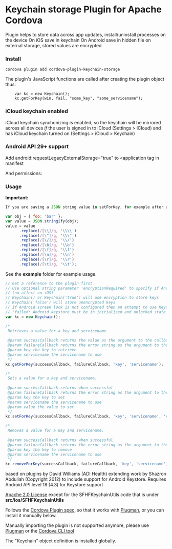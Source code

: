 Keychain storage Plugin for Apache Cordova
=====================================

Plugin helps to store data across app updates, install/uninstall processes on the device
On iOS save in keychain
On Android save in hidden file on external storage, stored values are encrypted

### Install
`cordova plugin add cordova-plugin-keychain-storage`

The plugin's JavaScript functions are called after creating the plugin object thus:

        var kc = new Keychain();
        kc.getForKey(win, fail, "some_key", "some_servicename");
### iCloud keychain enabled

iCloud keychain synchonizing is enabled, so the keychain will be mirrored across all devices *if* the user is signed in to iCloud (Settings > iCloud) and has iCloud keychain turned on (Settings > iCloud > Keychain)

### Android API 29+ support
Add android:requestLegacyExternalStorage="true" to <application tag in manifest

<edit-config file="AndroidManifest.xml" mode="merge" target="/manifest/application">
    <application android:requestLegacyExternalStorage="true" />
</edit-config>

And permissions:

<uses-permission android:name="android.permission.WRITE_EXTERNAL_STORAGE" />
<uses-permission android:name="android.permission.READ_EXTERNAL_STORAGE" />

### Usage
        
**Important:**

```js
If you are saving a JSON string value in setForKey, for example after applying JSON.stringify on an object, you must escape the characters in that string, if not you cannot retrieve it using getForKey.        

var obj = { foo: 'bar' };
var value = JSON.stringify(obj);
value = value 
      .replace(/[\\]/g, '\\\\')
      .replace(/[\"]/g, '\\\"')
      .replace(/[\/]/g, '\\/')
      .replace(/[\b]/g, '\\b')
      .replace(/[\f]/g, '\\f')
      .replace(/[\n]/g, '\\n')
      .replace(/[\r]/g, '\\r')
      .replace(/[\t]/g, '\\t');
```

              
See the **example** folder for example usage.

```js
// Get a reference to the plugin first
// Use optional string parameter 'encryptionRequired' to specify if Android keys should be stored encrypted 
// (no affect on iOS)
// Keychain() or Keychain('true') will use encryption to store keys
// Keychain('false') will store unencrypted keys
// If Android screen lock is not configured then an attempt to use Keychain with encrypted keys will fail with error:
// "failed: Android keystore must be in initialized and unlocked state if encryption is required"
var kc = new Keychain();

/*
 Retrieves a value for a key and servicename.
 
 @param successCallback returns the value as the argument to the callback when successful
 @param failureCallback returns the error string as the argument to the callback, for a failure
 @param key the key to retrieve
 @param servicename the servicename to use
 */
kc.getForKey(successCallback, failureCallback, 'key', 'servicename');

/*
 Sets a value for a key and servicename.
 
 @param successCallback returns when successful
 @param failureCallback returns the error string as the argument to the callback, for a failure
 @param key the key to set
 @param servicename the servicename to use
 @param value the value to set
 */
kc.setForKey(successCallback, failureCallback, 'key', 'servicename', 'value');

/*
 Removes a value for a key and servicename.
 
 @param successCallback returns when successful
 @param failureCallback returns the error string as the argument to the callback
 @param key the key to remove
 @param servicename the servicename to use
 */
kc.removeForKey(successCallback, failureCallback, 'key', 'servicename');
```

based on plugins by David Williams (ADI Health) extending work by Shazron Abdullah (Copyright 2012) to include support for Android Keystore.
Requires Android API level 18 (4.3) for Keystore support

[Apache 2.0 License](http://www.apache.org/licenses/LICENSE-2.0.html) except for the SFHFKeychainUtils code that is under **src/ios/SFHFKeychainUtils**

Follows the [Cordova Plugin spec](http://cordova.apache.org/docs/en/3.0.0/plugin_ref_spec.md), so that it works with [Plugman](https://github.com/apache/cordova-plugman), or you can install it manually below.

Manually importing the plugin is not supported anymore, please use [Plugman](http://npmjs.org/plugman)     or the [Cordova CLI tool](http://npmjs.org/cordova)

The "Keychain" object definition is installed globally.